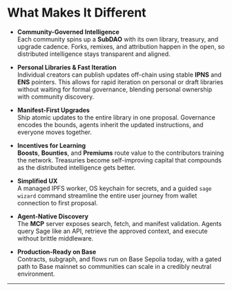 # What Makes It Different

-   **Community-Governed Intelligence**  
    Each community spins up a **SubDAO** with its own library, treasury, and upgrade cadence. Forks, remixes, and attribution happen in the open, so distributed intelligence stays transparent and aligned.

-   **Personal Libraries & Fast Iteration**  
    Individual creators can publish updates off-chain using stable **IPNS** and **ENS** pointers. This allows for rapid iteration on personal or draft libraries without waiting for formal governance, blending personal ownership with community discovery.

-   **Manifest-First Upgrades**  
    Ship atomic updates to the entire library in one proposal. Governance encodes the bounds, agents inherit the updated instructions, and everyone moves together.

-   **Incentives for Learning**  
    **Boosts**, **Bounties**, and **Premiums** route value to the contributors training the network. Treasuries become self-improving capital that compounds as the distributed intelligence gets better.

-   **Simplified UX**  
    A managed IPFS worker, OS keychain for secrets, and a guided `sage wizard` command streamline the entire user journey from wallet connection to first proposal.

-   **Agent-Native Discovery**  
    The **MCP** server exposes search, fetch, and manifest validation. Agents query Sage like an API, retrieve the approved context, and execute without brittle middleware.

-   **Production-Ready on Base**  
    Contracts, subgraph, and flows run on Base Sepolia today, with a gated path to Base mainnet so communities can scale in a credibly neutral environment.

---
